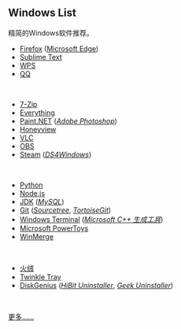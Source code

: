 ## Windows List

精简的Windows软件推荐。

* [Firefox](https://www.mozilla.org/en-US/firefox/all/#product-desktop-release) ([Microsoft Edge](https://www.microsoft.com/zh-cn/edge))
* [Sublime Text](https://www.sublimetext.com)
* [WPS](https://www.wps.cn)
* [QQ](https://im.qq.com)
<br>

* [7-Zip](https://www.7-zip.org)
* [Everything](https://www.voidtools.com/zh-cn/)
* [Paint.NET](https://www.getpaint.net) ([_Adobe Photoshop_](https://www.adobe.com))
* [Honeyview](https://www.bandisoft.com/honeyview)
* [VLC](https://www.videolan.org)
* [OBS](https://obsproject.com)
* [Steam](https://store.steampowered.com) ([_DS4Windows_](https://ds4-windows.com))
<br>

* [Python](https://www.python.org)
* [Node.js](https://nodejs.org/zh-cn/)
* [JDK](https://www.oracle.com/java/technologies/downloads/) ([_MySQL_](https://dev.mysql.com/downloads/))
* [Git](https://git-scm.com) ([_Sourcetree_](https://sourcetreeapp.com), [_TortoiseGit_](https://tortoisegit.org))
* [Windows Terminal](https://github.com/microsoft/terminal) ([_Microsoft C++ 生成工具_](https://visualstudio.microsoft.com/zh-hans/visual-cpp-build-tools/))
* [Microsoft PowerToys](https://github.com/microsoft/PowerToys)
* [WinMerge](https://winmerge.org)
<br>

* [火绒](https://www.huorong.cn)
* [Twinkle Tray](https://github.com/xanderfrangos/twinkle-tray)
* [DiskGenius](https://www.diskgenius.cn) ([_HiBit Uninstaller_](https://www.hibitsoft.ir/Uninstaller.html), [_Geek Uninstaller_](https://geekuninstaller.com))
<br>

[更多……](https://github.com/Awesome-Windows/Awesome)

